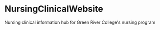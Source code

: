 # NursingClinicalWebsite
Nursing clinical information hub for Green River College's nursing program
